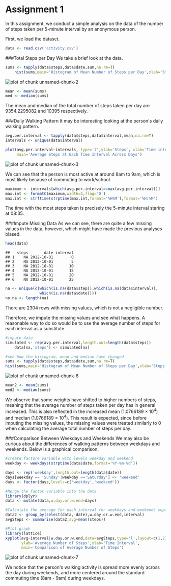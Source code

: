 Assignment 1
============

In this assignment, we conduct a simple analysis  on the data of the number of 
steps taken per 5-minute interval by an anonymous person. 

First, we load the dataset.


```r
data <- read.csv('activity.csv')
```

###Total Steps per Day
We take a brief look at the data.


```r
sums <- tapply(data$steps,data$date,sum,na.rm=T)
    hist(sums,main='Histogram of Mean Number of Steps per Day',xlab='Steps')
```

![plot of chunk unnamed-chunk-2](figure/unnamed-chunk-2-1.png) 

```r
mean <- mean(sums)
med <- median(sums)
```

The mean and median of the total number of steps taken per day are 9354.2295082 and
10395 respectively.

###Daily Walking Pattern
It may be interesting looking at the person's daily walking pattern.


```r
avg.per.interval <- tapply(data$steps,data$interval,mean,na.rm=T)
intervals <- unique(data$interval)

plot(avg.per.interval~intervals, type='l',ylab='Steps', xlab='Time interval',
     main='Average Steps at Each Time Interval Across Days')
```

![plot of chunk unnamed-chunk-3](figure/unnamed-chunk-3-1.png) 

We can see that the person is most active at around 8am to 9am, which is most
likely because of commuting to work/school.


```r
maximum <- intervals[which(avg.per.interval==max(avg.per.interval))]
max.int <- formatC(maximum,width=4,flag='0')
max.int <- strftime(strptime(max.int,format='%H%M'),format='%H:%M')
```

The time with the most steps taken is precisely the 5-minute interval 
staring at 08:35.

###Impute Missing Data
As we can see, there are quite a few missing values in the data, however, which 
might have made the previous analyses biased.


```r
head(data)
```

```
##   steps       date interval
## 1    NA 2012-10-01        0
## 2    NA 2012-10-01        5
## 3    NA 2012-10-01       10
## 4    NA 2012-10-01       15
## 5    NA 2012-10-01       20
## 6    NA 2012-10-01       25
```

```r
na <- unique(c(which(is.na(data$step)),which(is.na(data$interval)),
               which(is.na(data$date))))
no.na <- length(na)
```

There are 2304 rows with missing values, which is not a negligible number.

Therefore, we impute the missing values and see what happens. A reasonable way 
to do so would be to use the average number of steps for each interval as a 
substitute.


```r
#impute data
simulated <- rep(avg.per.interval,length.out=length(data$steps))
    data[na,'steps'] <- simulated[na]

#see how the histogram, mean and median have changed
sums <- tapply(data$steps,data$date,sum,na.rm=T)
hist(sums,main='Histogram of Mean Number of Steps per Day',xlab='Steps')
```

![plot of chunk unnamed-chunk-6](figure/unnamed-chunk-6-1.png) 

```r
mean2 <- mean(sums)
med2 <- median(sums)
```

We observe that some weights have shifted to higher numbers of steps, meaning
that the average number of steps taken per day has in general increased. This is
also reflected in the increased mean (1.0766189 &times; 10<sup>4</sup>) and median (1.0766189 &times; 10<sup>4</sup>). This
result is expected, since before imputing the missing values, the missing values
were treated similarly to 0 when calculating the average total number of steps
per day.

###Comparison Between Weekdays and Weekends
We may also be curious about the differences of walking patterns between
weekdays and weekends. Below is a graphical comparison.


```r
#create factore variable with levels weekday and weekend
weekday <- weekdays(strptime(data$date,format='%Y-%m-%d'))

days <- rep('weekday',length.out=length(data$date))
days[weekday == 'Sunday'|weekday =='Saturday'] <- 'weekend'
days <- factor(days,levels=c('weekday','weekend'))

#Merge the factor variable into the data
library(dplyr)
data <- mutate(data,w.day.or.w.end=days)

#Calculate the average for each interval for weekdays and weekends separately
data2 <- group_by(select(data,-date),w.day.or.w.end,interval)
avgSteps <- summarise(data2,avg=mean(steps))

#Plot graph
library(lattice)
xyplot(avg~interval|w.day.or.w.end,data=avgSteps,type='l',layout=c(1,2),
       ylab='Average Number of Steps',xlab='Time Interval',
       main='Comparison of Average Number of Steps')
```

![plot of chunk unnamed-chunk-7](figure/unnamed-chunk-7-1.png) 

We notice that the person's walking activity is spread more evenly across the 
day during weekends, and more centered around the standard commuting time 
(8am - 9am) during weekdays.
